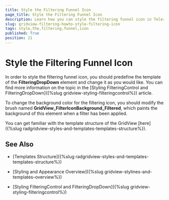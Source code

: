 ```yaml
---
title: Style the Filtering Funnel Icon
page_title: Style the Filtering Funnel Icon
description: Learn how you can style the filtering funnel icon in Telerik's WPF DataGrid through predefined template of the FilteringDropDown element.
slug: gridview-filtering-howto-style-filtering-icon
tags: style,the,filtering,funnel,icon
published: True
position: 21
---
```


# Style the Filtering Funnel Icon

In order to style the filtering funnel icon, you should predefine the template of the __FilteringDropDown__ element and change it as you would like. You can find more information on the topic in the [Styling FilteringControl and FilteringDropDown]({%slug gridview-styling-filteringcontrol%}) article.

To change the background color for the filtering icon, you should modify the brush named **GridView_FilterIconBackground_Filtered**, which paints the background of this element when a filter has been applied.
        

You can get familiar with the template structure of the GridView [here]({%slug radgridview-styles-and-templates-templates-structure%}).
        

## See Also

 * [Templates Structure]({%slug radgridview-styles-and-templates-templates-structure%})

 * [Styling and Appearance Overview]({%slug gridview-stylines-and-templates-overview%})

 * [Styling FilteringControl and FilteringDropDown]({%slug gridview-styling-filteringcontrol%})
